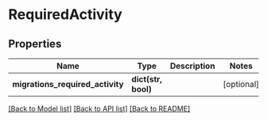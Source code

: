 # RequiredActivity

## Properties
Name | Type | Description | Notes
------------ | ------------- | ------------- | -------------
**migrations_required_activity** | **dict(str, bool)** |  | [optional] 

[[Back to Model list]](../README.md#documentation-for-models) [[Back to API list]](../README.md#documentation-for-api-endpoints) [[Back to README]](../README.md)


